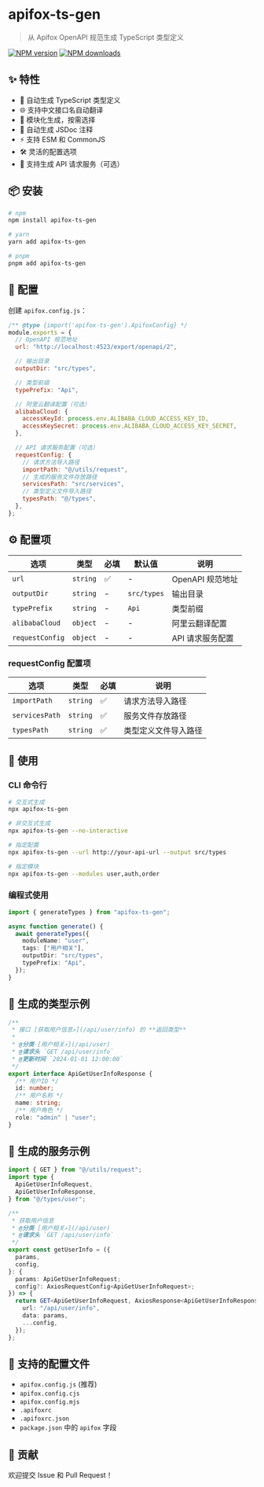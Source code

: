 # apifox-ts-gen

> 从 Apifox OpenAPI 规范生成 TypeScript 类型定义

[![NPM version](https://img.shields.io/npm/v/apifox-ts-gen.svg)](https://www.npmjs.com/package/apifox-ts-gen)
[![NPM downloads](https://img.shields.io/npm/dm/apifox-ts-gen.svg)](https://www.npmjs.com/package/apifox-ts-gen)

## ✨ 特性

- 🚀 自动生成 TypeScript 类型定义
- 🌐 支持中文接口名自动翻译
- 🎯 模块化生成，按需选择
- 📝 自动生成 JSDoc 注释
- ⚡️ 支持 ESM 和 CommonJS
- 🛠 灵活的配置选项
- 🔄 支持生成 API 请求服务（可选）

## 📦 安装

```bash
# npm
npm install apifox-ts-gen

# yarn
yarn add apifox-ts-gen

# pnpm
pnpm add apifox-ts-gen
```

## 🔧 配置

创建 `apifox.config.js`：

```javascript
/** @type {import('apifox-ts-gen').ApifoxConfig} */
module.exports = {
  // OpenAPI 规范地址
  url: "http://localhost:4523/export/openapi/2",

  // 输出目录
  outputDir: "src/types",

  // 类型前缀
  typePrefix: "Api",

  // 阿里云翻译配置（可选）
  alibabaCloud: {
    accessKeyId: process.env.ALIBABA_CLOUD_ACCESS_KEY_ID,
    accessKeySecret: process.env.ALIBABA_CLOUD_ACCESS_KEY_SECRET,
  },

  // API 请求服务配置（可选）
  requestConfig: {
    // 请求方法导入路径
    importPath: "@/utils/request",
    // 生成的服务文件存放路径
    servicesPath: "src/services",
    // 类型定义文件导入路径
    typesPath: "@/types",
  },
};
```

## ⚙️ 配置项

| 选项            | 类型     | 必填 | 默认值      | 说明             |
| --------------- | -------- | ---- | ----------- | ---------------- |
| `url`           | `string` | ✅   | -           | OpenAPI 规范地址 |
| `outputDir`     | `string` | -    | `src/types` | 输出目录         |
| `typePrefix`    | `string` | -    | `Api`       | 类型前缀         |
| `alibabaCloud`  | `object` | -    | -           | 阿里云翻译配置   |
| `requestConfig` | `object` | -    | -           | API 请求服务配置 |

### requestConfig 配置项

| 选项           | 类型     | 必填 | 说明                 |
| -------------- | -------- | ---- | -------------------- |
| `importPath`   | `string` | ✅   | 请求方法导入路径     |
| `servicesPath` | `string` | ✅   | 服务文件存放路径     |
| `typesPath`    | `string` | ✅   | 类型定义文件导入路径 |

## 🚀 使用

### CLI 命令行

```bash
# 交互式生成
npx apifox-ts-gen

# 非交互式生成
npx apifox-ts-gen --no-interactive

# 指定配置
npx apifox-ts-gen --url http://your-api-url --output src/types

# 指定模块
npx apifox-ts-gen --modules user,auth,order
```

### 编程式使用

```typescript
import { generateTypes } from "apifox-ts-gen";

async function generate() {
  await generateTypes({
    moduleName: "user",
    tags: ["用户相关"],
    outputDir: "src/types",
    typePrefix: "Api",
  });
}
```

## 📝 生成的类型示例

```typescript
/**
 * 接口 [获取用户信息↗](/api/user/info) 的 **返回类型**
 *
 * @分类 [用户相关↗](/api/user)
 * @请求头 `GET /api/user/info`
 * @更新时间 `2024-01-01 12:00:00`
 */
export interface ApiGetUserInfoResponse {
  /** 用户ID */
  id: number;
  /** 用户名称 */
  name: string;
  /** 用户角色 */
  role: "admin" | "user";
}
```

## 📄 生成的服务示例

```typescript
import { GET } from "@/utils/request";
import type {
  ApiGetUserInfoRequest,
  ApiGetUserInfoResponse,
} from "@/types/user";

/**
 * 获取用户信息
 * @分类 [用户相关↗](/api/user)
 * @请求头 `GET /api/user/info`
 */
export const getUserInfo = ({
  params,
  config,
}: {
  params: ApiGetUserInfoRequest;
  config?: AxiosRequestConfig<ApiGetUserInfoRequest>;
}) => {
  return GET<ApiGetUserInfoRequest, AxiosResponse<ApiGetUserInfoResponse>>({
    url: "/api/user/info",
    data: params,
    ...config,
  });
};
```

## 📄 支持的配置文件

- `apifox.config.js` (推荐)
- `apifox.config.cjs`
- `apifox.config.mjs`
- `.apifoxrc`
- `.apifoxrc.json`
- `package.json` 中的 `apifox` 字段

## 🤝 贡献

欢迎提交 Issue 和 Pull Request！
